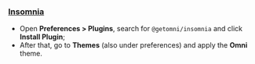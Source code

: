 ### [Insomnia](http://insomnia.rest)

- Open **Preferences > Plugins**, search for `@getomni/insomnia` and click **Install Plugin**;
- After that, go to **Themes** (also under preferences) and apply the **Omni** theme.
